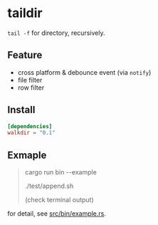# taildir

`tail -f` for directory, recursively.

## Feature

- cross platform & debounce event (via `notify`)
- file filter
- row filter

## Install

```toml
[dependencies]
walkdir = "0.1"
```

## Exmaple

> cargo run bin --example
>
> ./test/append.sh
>
> (check terminal output)

for detail, see [src/bin/example.rs](src/bin/example.rs).